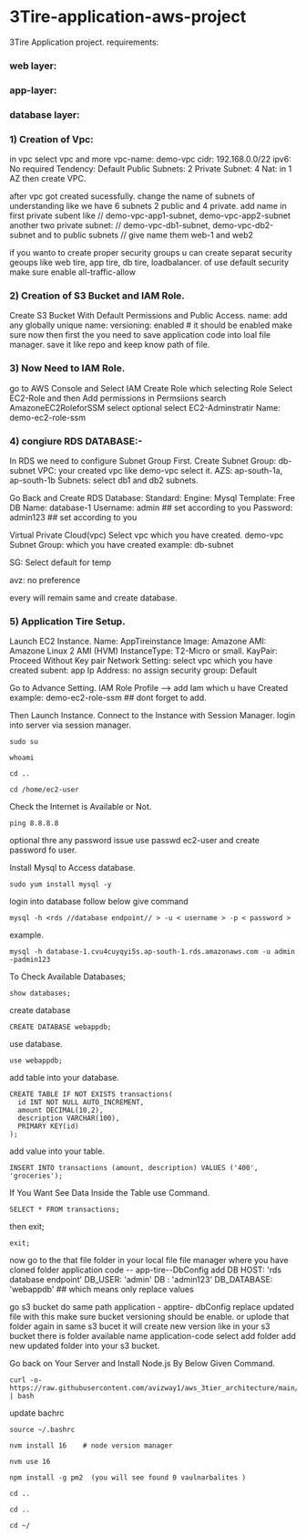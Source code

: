 #                                                    3Tire-application-aws-project

3Tire Application project.
requirements:
### web layer:   
### app-layer:
### database layer: 

### 1) Creation of Vpc:
in vpc select vpc and more
vpc-name: demo-vpc
cidr: 192.168.0.0/22
ipv6: No required
Tendency: Default
Public Subnets: 2
Private Subnet: 4
Nat: in 1 AZ
then create VPC.


after vpc got created sucessfully.
change the name of subnets of understanding
like we have 6 subnets 2 public and 4 private.
add name in first private subent like //  demo-vpc-app1-subnet, demo-vpc-app2-subnet
another two private subnet: // demo-vpc-db1-subnet, demo-vpc-db2-subnet 
and to public subnets // give name them web-1 and web2

if you wanto to create proper security groups u can create separat security geoups like web tire, app tire, db tire, loadbalancer.
of use default security make sure enable all-traffic-allow


### 2) Creation of S3 Bucket and IAM Role.
Create S3 Bucket With Default Permissions and Public Access.
name: add any globally unique name:
versioning: enabled # it should be enabled make sure
now then first the you need to save application code into loal file manager. save it like repo and keep know path of file.

### 3) Now Need to IAM Role.
go to AWS Console and Select IAM Create Role which selecting Role Select EC2-Role and then Add permissions 
in Permsiions search AmazoneEC2RoleforSSM select optional select EC2-Adminstratir 
Name: demo-ec2-role-ssm

### 4) congiure RDS DATABASE:-
In RDS we need to configure Subnet Group First.
Create Subnet Group: db-subnet
VPC: your created vpc like demo-vpc select it.
AZS: ap-south-1a, ap-south-1b
Subnets: select db1 and db2 subnets.

Go Back and Create RDS Database:
Standard:
Engine: Mysql
Template: Free 
DB Name: database-1
Username: admin       ## set according to you
Password:  admin123  ## set according to you

Virtual Private Cloud(vpc)
Select vpc which you have created.  demo-vpc
Subnet Group: which you have created  example: db-subnet

SG: Select default for temp 

avz: no preference

every will remain same and create database.

### 5) Application Tire Setup.
Launch EC2 Instance.
Name: AppTireinstance
Image: Amazone 
AMI: Amazone Linux 2 AMI (HVM)
InstanceType: T2-Micro or small.
KayPair: Proceed Without Key pair
Network Setting:  select vpc which you have created 
subent: app
Ip Address: no assign 
security group: Default 


Go to Advance Setting.
IAM Role Profile  --> add Iam which u have Created  example: demo-ec2-role-ssm   ## dont forget to add.

Then Launch Instance.
Connect to the Instance with Session Manager.
login into server via session manager.
```
sudo su
```
```
whoami
```
```
cd ..
```
```
cd /home/ec2-user
```
Check the Internet is Available or Not.
```
ping 8.8.8.8
```
optional thre any password issue use passwd ec2-user and create password fo user.

Install Mysql to Access database.
```
sudo yum install mysql -y 

```

login into database follow below give command

```
mysql -h <rds //database endpoint// > -u < username > -p < password >

```
example.
```
mysql -h database-1.cvu4cuyqyi5s.ap-south-1.rds.amazonaws.com -u admin -padmin123
```

To Check Available Databases;
```
show databases;  
```
create database
```
CREATE DATABASE webappdb;

```

use database.
```
use webappdb;
```

add table into your database.
```
CREATE TABLE IF NOT EXISTS transactions(
  id INT NOT NULL AUTO_INCREMENT, 
  amount DECIMAL(10,2), 
  description VARCHAR(100), 
  PRIMARY KEY(id)
);

```

add value into your table.
```
INSERT INTO transactions (amount, description) VALUES ('400', 'groceries');

```

If You Want See Data Inside the Table use Command.
```
SELECT * FROM transactions;
```

then exit;
```
exit;
```

now go to the that file folder in your local file file manager where you have cloned 
folder application code -- app-tire--DbConfig
add DB HOST: 'rds database endpoint'
DB_USER: 'admin'
DB : 'admin123'
DB_DATABASE: 'webappdb'   ## which means only replace values

go s3 bucket do same path application - apptire- dbConfig replace updated file with this make sure bucket versioning should be enable.
or uplode that folder again in same s3 bucet it will create new version like in your s3 bucket there is folder available name application-code
select add folder add new updated folder into your s3 bucket.

Go back on Your Server and Install Node.js By Below Given Command.

```
curl -o- https://raw.githubusercontent.com/avizway1/aws_3tier_architecture/main/install.sh | bash
```
update bachrc
```
source ~/.bashrc
```
```
nvm install 16    # node version manager
```
```
nvm use 16
```
```
npm install -g pm2  (you will see found 0 vaulnarbalites )
```
```
cd ..
```
```
cd ..
```
```
cd ~/
```



```




















